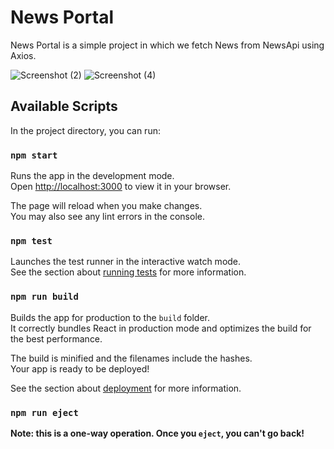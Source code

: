 # News Portal
News Portal is a simple project in which we fetch News from NewsApi using Axios.


![Screenshot (2)](https://github.com/takeshwar13/news-portal/assets/91048471/abfa940d-8fde-48f3-a1ce-9c14ed10de7b)
![Screenshot (4)](https://github.com/takeshwar13/news-portal/assets/91048471/c62547bf-1fb1-4e00-8791-1e3e5be00291)

## Available Scripts
In the project directory, you can run:

### `npm start`

Runs the app in the development mode.\
Open [http://localhost:3000](http://localhost:3000) to view it in your browser.

The page will reload when you make changes.\
You may also see any lint errors in the console.

### `npm test`

Launches the test runner in the interactive watch mode.\
See the section about [running tests](https://facebook.github.io/create-react-app/docs/running-tests) for more information.

### `npm run build`

Builds the app for production to the `build` folder.\
It correctly bundles React in production mode and optimizes the build for the best performance.

The build is minified and the filenames include the hashes.\
Your app is ready to be deployed!

See the section about [deployment](https://facebook.github.io/create-react-app/docs/deployment) for more information.

### `npm run eject`

**Note: this is a one-way operation. Once you `eject`, you can't go back!**

